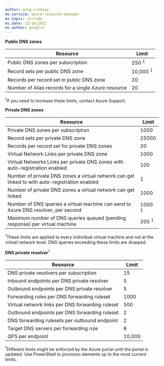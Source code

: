 ```yaml
---
author: greg-lindsay
ms.service: azure-resource-manager
ms.topic: include
ms.date: 12/16/2022    
ms.author: greglin
---
```

**Public DNS zones**

| Resource | Limit |
| --- | --- |
| Public DNS zones per subscription |250 <sup>1</sup> |
| Record sets per public DNS zone |10,000 <sup>1</sup> |
| Records per record set in public DNS zone |20 |
| Number of Alias records for a single Azure resource |20|

<sup>1</sup>If you need to increase these limits, contact Azure Support.

**Private DNS zones**

| Resource | Limit |
| --- | --- |
| Private DNS zones per subscription |1000|
| Record sets per private DNS zone |25000|
| Records per record set for private DNS zones |20|
| Virtual Network Links per private DNS zone |1000|
| Virtual Networks Links per private DNS zones with auto-registration enabled |100|
| Number of private DNS zones a virtual network can get linked to with auto-registration enabled |1|
| Number of private DNS zones a virtual network can get linked |1000|
| Number of DNS queries a virtual machine can send to Azure DNS resolver, per second |1000 <sup>1</sup> |
| Maximum number of DNS queries queued (pending response) per virtual machine |200 <sup>1</sup> |

<sup>1</sup>These limits are applied to every individual virtual machine and not at the virtual network level. DNS queries exceeding these limits are dropped.

**DNS private resolver**<sup>1</sup>

| Resource | Limit |
| --- | --- |
| DNS private resolvers per subscription |15|
| Inbound endpoints per DNS private resolver |5|
| Outbound endpoints per DNS private resolver |5|
| Forwarding rules per DNS forwarding ruleset |1000|
| Virtual network links per DNS forwarding ruleset |500|
| Outbound endpoints per DNS forwarding ruleset |2|
| DNS forwarding rulesets per outbound endpoint |2|
| Target DNS servers per forwarding rule |6|
| QPS per endpoint |10,000|

<sup>1</sup>Different limits might be enforced by the Azure portal until the portal is updated. Use PowerShell to provision elements up to the most current limits.